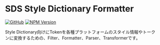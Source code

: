 # SDS Style Dictionary Formatter

[![GitHub](https://img.shields.io/github/license/serendie/serendie)](https://github.com/serendie/serendie/blob/main/LICENSE)
[![NPM Version](https://img.shields.io/npm/v/%40serendie%2Fstyle-dictonary-formatter)](https://www.npmjs.com/package/@serendie/style-dictionary-formatter)

Style Dictionary向けにTokenを各種プラットフォームのスタイル情報やトークンに変換するための、Filter、Formatter、Parser、Transformerです。
